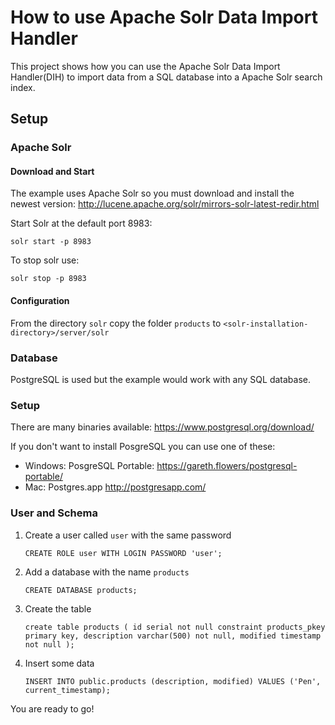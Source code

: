 # How to use Apache Solr Data Import Handler

This project shows how you can use the Apache Solr Data Import Handler(DIH) to import data from a SQL database into a Apache Solr search index.

## Setup

### Apache Solr

#### Download and Start

The example uses Apache Solr so you must download and install the newest version:
http://lucene.apache.org/solr/mirrors-solr-latest-redir.html
  
Start Solr at the default port 8983:
    
    solr start -p 8983
    
To stop solr use:

    solr stop -p 8983
    
    
#### Configuration 

From the directory `solr` copy the folder `products` to `<solr-installation-directory>/server/solr` 

### Database

PostgreSQL is used but the example would work with any SQL database.

### Setup

There are many binaries available: https://www.postgresql.org/download/

If you don't want to install PosgreSQL you can use one of these:

- Windows: PosgreSQL Portable: https://gareth.flowers/postgresql-portable/
- Mac: Postgres.app http://postgresapp.com/

### User and Schema

1. Create a user called `user` with the same password

   `CREATE ROLE user WITH LOGIN PASSWORD 'user';` 

2. Add a database with the name `products`

   `CREATE DATABASE products;`

3. Create the table

   `create table products (
    	id serial not null constraint products_pkey primary key,
    	description varchar(500) not null,
    	modified timestamp not null
    );`

4. Insert some data

   `INSERT INTO public.products (description, modified) VALUES ('Pen', current_timestamp);`
       

You are ready to go!

